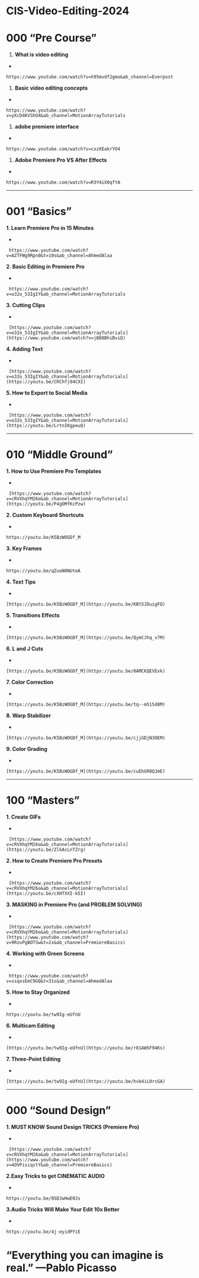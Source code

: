 


# CIS-Video-Editing-2024

# 000 “Pre Course”

1. **What is video editing** 
- 
    
    https://www.youtube.com/watch?v=h95mvdf2gmo&ab_channel=Everpost
    
1. **Basic video editing concepts**
- 
    
    https://www.youtube.com/watch?v=yXcD4KVShO4&ab_channel=MotionArrayTutorials
    
1. **adobe premiere interface**
- 
    
    https://www.youtube.com/watch?v=cxzXEakrYO4
    
1. **Adobe Premiere Pro VS After Effects**
- 
    
    https://www.youtube.com/watch?v=R3Y4iX0qfYA
    
 ___

# 001 “Basics”

 **1. Learn Premiere Pro in 15 Minutes**

- 
    
     https://www.youtube.com/watch?v=AZfFWg9Rpn0&t=10s&ab_channel=AhmedAlaa
    

 **2. Basic Editing in Premiere Pro**

- 
    
     https://www.youtube.com/watch?v=o32o_53IgIY&ab_channel=MotionArrayTutorials
    

 **3. Cutting Clips**

- 
    
     [https://www.youtube.com/watch?v=o32o_53IgIY&ab_channel=MotionArrayTutorials](https://www.youtube.com/watch?v=jB88BhiBviQ)
    

 **4. Adding Text**

- 
    
     [https://www.youtube.com/watch?v=o32o_53IgIY&ab_channel=MotionArrayTutorials](https://youtu.be/CRChfj94CXI)
    

 **5. How to Export to Social Media**

- 
    
     [https://www.youtube.com/watch?v=o32o_53IgIY&ab_channel=MotionArrayTutorials](https://youtu.be/LrtnIKgpeuQ)

___

# 010 “Middle Ground”

 **1. How to Use Premiere Pro Templates**

- 
    
     [https://www.youtube.com/watch?v=cRVXhqYM26o&ab_channel=MotionArrayTutorials](https://youtu.be/P4gOMfKcPzw)
    

 **2. Custom Keyboard Shortcuts**

- 
    
    https://youtu.be/K5BzWOGDf_M
    

 **3.  Key Frames**

- 
    
    https://youtu.be/qZuoN0NUteA
    

 **4. Text Tips**

- 
    
    [https://youtu.be/K5BzWOGDf_M](https://youtu.be/KBt5JDuigFQ)
    

 **5. Transitions Effects**

- 
    
    [https://youtu.be/K5BzWOGDf_M](https://youtu.be/QymCJhq_v7M)
    

 **6. L and J Cuts**

- 
    
    [https://youtu.be/K5BzWOGDf_M](https://youtu.be/0AMCKQEVExk)
    

 **7. Color Correction**

- 
    
    [https://youtu.be/K5BzWOGDf_M](https://youtu.be/tq--m515d8M)
    

 **8. Warp Stabilizer**

- 
    
    [https://youtu.be/K5BzWOGDf_M](https://youtu.be/cjjGDjN3OEM)
    

 **9. Color Grading**

- 
    
    [https://youtu.be/K5BzWOGDf_M](https://youtu.be/cuEhGR0QJmE)
    

___ 

# 100 “Masters”

 **1. Create GIFs**

- 
    
     [https://www.youtube.com/watch?v=cRVXhqYM26o&ab_channel=MotionArrayTutorials](https://youtu.be/ZlkAcLnTZrg)
    

 **2. How to Create Premiere Pro Presets**

- 
    
     [https://www.youtube.com/watch?v=cRVXhqYM26o&ab_channel=MotionArrayTutorials](https://youtu.be/cXHTXXI-k5I)
    

 **3. MASKING in Premiere Pro (and PROBLEM SOLVING)**

- 
    
     [https://www.youtube.com/watch?v=cRVXhqYM26o&ab_channel=MotionArrayTutorials](https://www.youtube.com/watch?v=9RzuPgBOTSw&t=2s&ab_channel=PremiereBasics)
    

  **4. Working with Green Screens**

- 
    
     https://www.youtube.com/watch?v=ssqxsEmC9GQ&t=31s&ab_channel=AhmedAlaa
    

 **5. How to Stay Organized**

- 
    
    https://youtu.be/tw9Ig-eUfnU
    

 **6. Multicam Editing**

- 
    
    [https://youtu.be/tw9Ig-eUfnU](https://youtu.be/r81AW5F94Ks)
    

 **7. Three-Point Editing**

- 
    
    [https://youtu.be/tw9Ig-eUfnU](https://youtu.be/hvb4iL0rcGA)
    

___

# 000 “Sound Design”

 **1. MUST KNOW Sound Design TRICKS (Premiere Pro)**

- 
    
     [https://www.youtube.com/watch?v=cRVXhqYM26o&ab_channel=MotionArrayTutorials](https://www.youtube.com/watch?v=4OVPisiqstY&ab_channel=PremiereBasics)
    

**2.Easy Tricks to get CINEMATIC AUDIO**

- 
    
    https://youtu.be/0SDJwHwE0Js
    

**3.Audio Tricks Will Make Your Edit 10x Better**

- 
    
    https://youtu.be/4j-eyidPYiE
    

# “Everything you can imagine is real.” —Pablo Picasso


    

